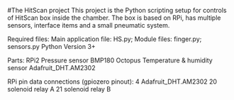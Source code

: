 #The HitScan project
This project is the Python scripting setup for controls of HitScan box inside the chamber.
The box is based on RPi, has multiple sensors, interface items and a small pneumatic system.

Required files:
Main application file: HS.py;
Module files: finger.py; sensors.py
Python Version 3+

Parts:
RPi2
Pressure sensor BMP180 Octopus
Temperature & humidity sensor Adafruit_DHT.AM2302

RPi pin data connections (gpiozero pinout):
4 Adafruit_DHT.AM2302
20 solenoid relay A
21 solenoid relay B